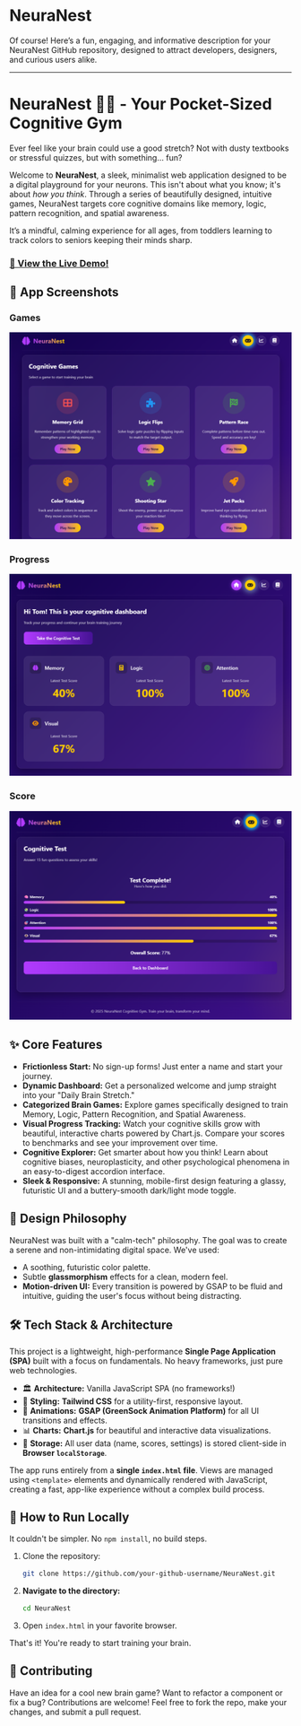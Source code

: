 # NeuraNest
Of course\! Here’s a fun, engaging, and informative description for your NeuraNest GitHub repository, designed to attract developers, designers, and curious users alike.

-----

# NeuraNest 🧠✨ - Your Pocket-Sized Cognitive Gym

Ever feel like your brain could use a good stretch? Not with dusty textbooks or stressful quizzes, but with something... fun?

Welcome to **NeuraNest**, a sleek, minimalist web application designed to be a digital playground for your neurons. This isn't about what you know; it's about *how you think*. Through a series of beautifully designed, intuitive games, NeuraNest targets core cognitive domains like memory, logic, pattern recognition, and spatial awareness.

It’s a mindful, calming experience for all ages, from toddlers learning to track colors to seniors keeping their minds sharp.

### [🚀 View the Live Demo\!]([https://www.google.com/search?q=https://your-github-username.github.io/NeuraNest/](https://codemaster001-yash.github.io/NeuraNest/))

## 📸 App Screenshots

### Games
![Games](screenshots/scht1.png)

### Progress
![Progress](screenshots/scht3.png)

### Score
![Scores](screenshots/scht2.png)

## ✨ Core Features

  * **Frictionless Start:** No sign-up forms\! Just enter a name and start your journey.
  * **Dynamic Dashboard:** Get a personalized welcome and jump straight into your "Daily Brain Stretch."
  * **Categorized Brain Games:** Explore games specifically designed to train Memory, Logic, Pattern Recognition, and Spatial Awareness.
  * **Visual Progress Tracking:** Watch your cognitive skills grow with beautiful, interactive charts powered by Chart.js. Compare your scores to benchmarks and see your improvement over time.
  * **Cognitive Explorer:** Get smarter about how you think\! Learn about cognitive biases, neuroplasticity, and other psychological phenomena in an easy-to-digest accordion interface.
  * **Sleek & Responsive:** A stunning, mobile-first design featuring a glassy, futuristic UI and a buttery-smooth dark/light mode toggle.

## 🎨 Design Philosophy

NeuraNest was built with a "calm-tech" philosophy. The goal was to create a serene and non-intimidating digital space. We've used:

  * A soothing, futuristic color palette.
  * Subtle **glassmorphism** effects for a clean, modern feel.
  * **Motion-driven UI:** Every transition is powered by GSAP to be fluid and intuitive, guiding the user's focus without being distracting.

## 🛠️ Tech Stack & Architecture

This project is a lightweight, high-performance **Single Page Application (SPA)** built with a focus on fundamentals. No heavy frameworks, just pure web technologies.

  * 🏛️ **Architecture:** Vanilla JavaScript SPA (no frameworks\!)
  * 🎨 **Styling:** **Tailwind CSS** for a utility-first, responsive layout.
  * 🚀 **Animations:** **GSAP (GreenSock Animation Platform)** for all UI transitions and effects.
  * 📊 **Charts:** **Chart.js** for beautiful and interactive data visualizations.
  * 💾 **Storage:** All user data (name, scores, settings) is stored client-side in **Browser `localStorage`**.

The app runs entirely from a **single `index.html` file**. Views are managed using `<template>` elements and dynamically rendered with JavaScript, creating a fast, app-like experience without a complex build process.

## 🚀 How to Run Locally

It couldn't be simpler. No `npm install`, no build steps.

1.  Clone the repository:
    ```bash
    git clone https://github.com/your-github-username/NeuraNest.git
    ```
2.  **Navigate to the directory:**
    ```bash
    cd NeuraNest
    ```
3.  Open `index.html` in your favorite browser.

That's it\! You're ready to start training your brain.

## 🤝 Contributing

Have an idea for a cool new brain game? Want to refactor a component or fix a bug? Contributions are welcome\! Feel free to fork the repo, make your changes, and submit a pull request.

